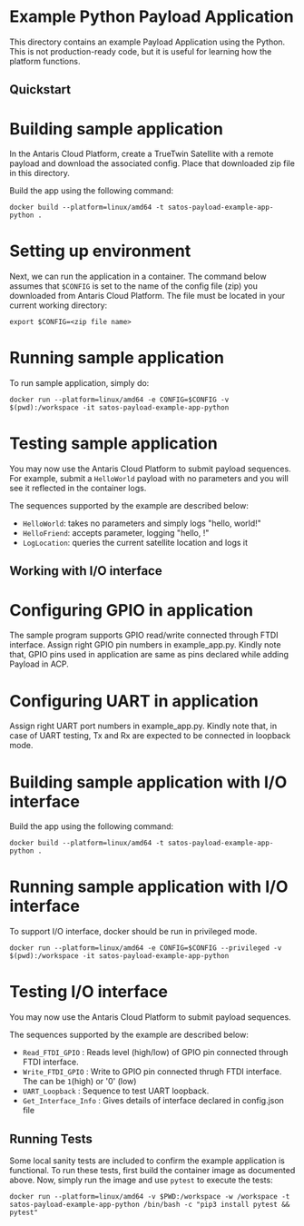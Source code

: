 # Example Python Payload Application

This directory contains an example Payload Application using the Python.
This is not production-ready code, but it is useful for learning how the platform functions.

## Quickstart

# Building sample application
In the Antaris Cloud Platform, create a TrueTwin Satellite with a remote payload and download the associated config.
Place that downloaded zip file in this directory.

Build the app using the following command:

```
docker build --platform=linux/amd64 -t satos-payload-example-app-python .
```

# Setting up environment
Next, we can run the application in a container. The command below assumes that `$CONFIG` is set to the name of the config file (zip) you downloaded from Antaris Cloud Platform. The file must be located in your current working directory:

```
export $CONFIG=<zip file name>
```

# Running sample application
To run sample application, simply do:
```
docker run --platform=linux/amd64 -e CONFIG=$CONFIG -v $(pwd):/workspace -it satos-payload-example-app-python 
```

# Testing sample application
You may now use the Antaris Cloud Platform to submit payload sequences. For example, submit a `HelloWorld` payload with
no parameters and you will see it reflected in the container logs.

The sequences supported by the example are described below:
* `HelloWorld`: takes no parameters and simply logs "hello, world!"
* `HelloFriend`: accepts parameter, logging "hello, <parameter>!"
* `LogLocation`: queries the current satellite location and logs it

## Working with I/O interface

# Configuring GPIO in application
The sample program supports GPIO read/write connected through FTDI interface.
Assign right GPIO pin numbers in example_app.py.
Kindly note that, GPIO pins used in application are same as pins declared while adding Payload in ACP.

# Configuring UART in application
Assign right UART port numbers in example_app.py. 
Kindly note that, in case of UART testing, Tx and Rx are expected to be connected in loopback mode.

# Building sample application with I/O interface 
Build the app using the following command:

```
docker build --platform=linux/amd64 -t satos-payload-example-app-python .
```

# Running sample application with I/O interface
 To support I/O interface, docker should be run in privileged mode.

```
docker run --platform=linux/amd64 -e CONFIG=$CONFIG --privileged -v $(pwd):/workspace -it satos-payload-example-app-python
```

# Testing I/O interface
You may now use the Antaris Cloud Platform to submit payload sequences. 

The sequences supported by the example are described below:
* `Read_FTDI_GPIO` : Reads level (high/low) of GPIO pin connected through FTDI interface.
* `Write_FTDI_GPIO` : Write <parameter> to GPIO pin connected thrugh FTDI interface. The <parameter> can be `1`(high) or '0' (low)
* `UART_Loopback` : Sequence to test UART loopback.
* `Get_Interface_Info` : Gives details of interface declared in config.json file 

## Running Tests

Some local sanity tests are included to confirm the example application is functional.
To run these tests, first build the container image as documented above.
Now, simply run the image and use `pytest` to execute the tests:

```
docker run --platform=linux/amd64 -v $PWD:/workspace -w /workspace -t satos-payload-example-app-python /bin/bash -c "pip3 install pytest && pytest"
```
